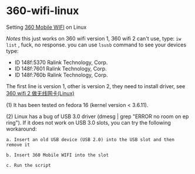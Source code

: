 360-wifi-linux
==============

Setting [360 Mobile WIFI](http://wifi.360.cn/) on Linux

*Notes* this just works on 360 wifi version 1, 360 wifi 2 can't use, type: `iw list` , fuck, no response. you can use `lsusb` command to see your devices type:

* ID 148f:5370 Ralink Technology, Corp.
* ID 148f:7601 Ralink Technology, Corp. 
* ID 148f:760b Ralink Technology, Corp. 

The first line is version 1, other is version 2, they need to install driver, see [360 wifi 2 做无线网卡(Linux)](http://blog.lytsing.org/archives/954.html)

(1) It has been tested on fedora 16 (kernel version < 3.6.11).

(2) Linux has a bug of USB 3.0 driver (dmesg | grep "ERROR no room on ep ring"). If it does not work on USB 3.0 slots, you can try the following workaround:

    a. Insert an old USB device (USB 2.0) into the USB slot and then remove it

    b. Insert 360 Mobile WIFI into the slot

    c. Run the script
